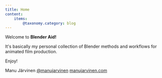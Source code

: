 ```yaml
---
title: Home
content:
    items: 
        @taxonomy.category: blog
---
```


Welcome to **Blender Aid!**

It's basically my personal collection of Blender methods and workflows for animated film production.

Enjoy!

Manu Järvinen
[@manujarvinen](https://twitter.com/manujarvinen)
[manujarvinen.com](http://www.manujarvinen.com)